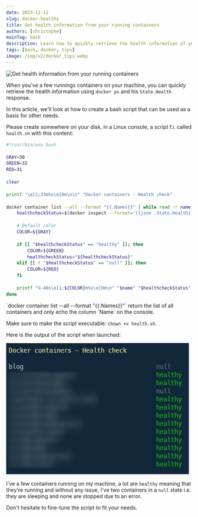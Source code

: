 ```yaml
---
date: 2023-12-12
slug: docker-healthy
title: Get health information from your running containers
authors: [christophe]
mainTag: bash
description: Learn how to quickly retrieve the health information of your running Docker containers using the docker ps command and the State.Health response. Keep your containers healthy!
tags: [bash, docker, tips]
image: /img/v2/docker_tips.webp
---
```

![Get health information from your running containers](/img/v2/docker_tips.webp)

When you've a few runnings containers on your machine, you can quickly retrieve the health information using `docker ps` and his `State.Health` response.

In this article, we'll look at how to create a bash script that can be used as a basis for other needs.

<!-- truncate -->

Please create somewhere on your disk, in a Linux console, a script f.i. called `health.sh` with this content:

<Snippet filename="health.sh">

```bash
#!/usr/bin/env bash

GRAY=30
GREEN=32
RED=31

clear

printf "\e[1;33m%s\e[0m\n\n" "Docker containers - Health check"

docker container list --all --format "{{.Names}}" | while read -r name; do
    healthcheckStatus=$(docker inspect --format='{{json .State.Health}}' $name | jq -r '.Status')

    # Default color
    COLOR=${GRAY}

    if [[ "$healthcheckStatus" == "healthy" ]]; then
        COLOR=${GREEN}
        healthcheckStatus="${healthcheckStatus}"
    elif [[ ! "$healthcheckStatus" == "null" ]]; then
        COLOR=${RED}
    fi

    printf "%-40s\e[1;${COLOR}m%s\e[0m\n" "$name" "$healthcheckStatus"
done
```

</Snippet>

<AlertBox variant="info" title="Get the list of all containers">
`docker container list --all --format "{{.Names}}"` return the list of all containers and only echo the column `Name` on the console.

</AlertBox>

Make sure to make the script executable: `chown +x health.sh`.

Here is the output of the script when launched:

![Docker health checks](./images/healthy.png)

I've a few containers running on my machine, a lot are `healthy` meaning that they're running and without any issue, I've two containers in a `null` state i.e. they are sleeping and none are stopped due to an error.

Don't hesitate to fine-tune the script to fit your needs.
